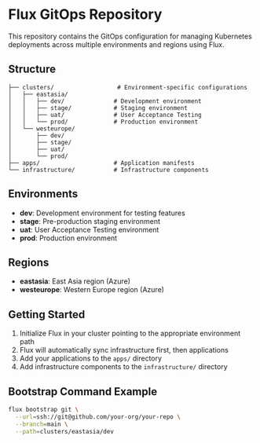 # Flux GitOps Repository

This repository contains the GitOps configuration for managing Kubernetes deployments across multiple environments and regions using Flux.

## Structure

```
├── clusters/                  # Environment-specific configurations
│   ├── eastasia/
│   │   ├── dev/              # Development environment
│   │   ├── stage/            # Staging environment
│   │   ├── uat/              # User Acceptance Testing
│   │   └── prod/             # Production environment
│   └── westeurope/
│       ├── dev/
│       ├── stage/
│       ├── uat/
│       └── prod/
├── apps/                     # Application manifests
└── infrastructure/           # Infrastructure components
```

## Environments

- **dev**: Development environment for testing features
- **stage**: Pre-production staging environment
- **uat**: User Acceptance Testing environment
- **prod**: Production environment

## Regions

- **eastasia**: East Asia region (Azure)
- **westeurope**: Western Europe region (Azure)

## Getting Started

1. Initialize Flux in your cluster pointing to the appropriate environment path
2. Flux will automatically sync infrastructure first, then applications
3. Add your applications to the `apps/` directory
4. Add infrastructure components to the `infrastructure/` directory

## Bootstrap Command Example

```bash
flux bootstrap git \
  --url=ssh://git@github.com/your-org/your-repo \
  --branch=main \
  --path=clusters/eastasia/dev
```
